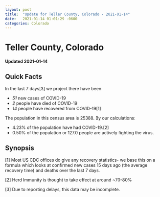 ```yaml
---
layout: post
title:  "Update for Teller County, Colorado - 2021-01-14"
date:   2021-01-14 01:01:29 -0600
categories: Colorado
---
```


# Teller County, Colorado
#### Updated 2021-01-14

## Quick Facts

In the last 7 days[3] we project there have been
- *51* new cases of COVID-19
- *2* people have died of COVID-19
- *14* people have recovered from COVID-19[1]

The population in this census area is 25388. By our calculations:
- 4.23% of the population have had COVID-19.[2]
- 0.50% of the population or 127.0 people are actively fighting the virus.

## Synopsis




[1] Most US CDC offices do give any recovery statistics- we base this on a formula which looks at confirmed new cases
15 days ago (the average recovery time) and deaths over the last 7 days.

[2] Herd Immunity is thought to take effect at around ~70-80%

[3] Due to reporting delays, this data may be incomplete.
 
    